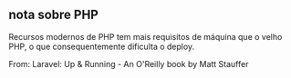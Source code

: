 ## nota sobre PHP

Recursos modernos de PHP tem mais requisitos de máquina que
o velho PHP, o que consequentemente dificulta o deploy.

From: Laravel: Up & Running - An O'Reilly book by Matt Stauffer
